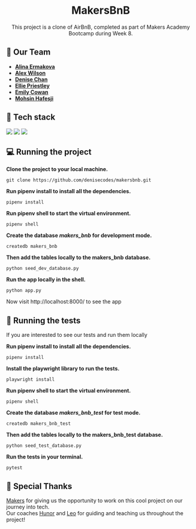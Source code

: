 <h1 align="center">
 MakersBnB
</h1>

<p align="center">
  This project is a clone of AirBnB, completed as part of Makers Academy Bootcamp during Week 8.
</p>

## 🤝 Our Team
* **[Alina Ermakova](https://github.com/alalinaermakova)**
* **[Alex Wilson](https://github.com/APWilson97)**
* **[Denise Chan](https://github.com/denisecodes)**
* **[Ellie Priestley](https://github.com/elliepriestley)**
* **[Emily Cowan](https://github.com/Emily-RC)**
* **[Mohsin Hafesji](https://github.com/M-Mohsin-H)**

## 🚀 Tech stack

 <img src="https://img.shields.io/badge/python-3670A0?style=for-the-badge&logo=python&logoColor=ffdd54"> <img src="https://img.shields.io/badge/flask-%23000.svg?style=for-the-badge&logo=flask&logoColor=white"> <img src="https://img.shields.io/badge/postgres-%23316192.svg?style=for-the-badge&logo=postgresql&logoColor=white">

## 💻 Running the project

<b>Clone the project to your local machine.</b>

```
git clone https://github.com/denisecodes/makersbnb.git
```

<b>Run pipenv install to install all the dependencies.</b>

```
pipenv install
```

<b>Run pipenv shell to start the virtual environment.</b>

```
pipenv shell
```
<b>Create the database <i>makers_bnb</i> for development mode.</b>

``` 
createdb makers_bnb
```

<b>Then add the tables locally to the makers_bnb database.</b>

``` 
python seed_dev_database.py
```

<b>Run the app locally in the shell.</b>

```
python app.py
```

Now visit http://localhost:8000/ to see the app 


## 🧪 Running the tests

If you are interested to see our tests and run them locally


<b>Run pipenv install to install all the dependencies.</b>

```
pipenv install
```

<b>Install the playwright library to run the tests.</b>

```
playwright install
```

<b>Run pipenv shell to start the virtual environment.</b>

```
pipenv shell
```
<b>Create the database <i>makers_bnb_test</i> for test mode.</b>

``` 
createdb makers_bnb_test
```

<b>Then add the tables locally to the makers_bnb_test database.</b>

``` 
python seed_test_database.py
```

<b>Run the tests in your terminal.</b>

```
pytest
```

## 🫶 Special Thanks
[Makers](https://www.makers.tech/) for giving us the opportunity to work on this cool project on our journey into tech. <br>
Our coaches [Hunor](https://github.com/tamasmagyarhunor-makers) and [Leo](https://github.com/leoht) for guiding and teaching us throughout the project!
